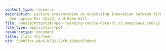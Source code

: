 ```yaml
---
content_type: resource
description: Lecture presentation on organizing innovation between firms and communities,
  One Laptop Per Child, and Mako Hill.
file: /media/https%3A/open-learning-course-data-rc.s3.amazonaws.com/15-351-managing-innovation-and-entrepreneurship-spring-2008/5b005fccd4c6b79222fb1608cb53dadd_13_lec.pdf
file_type: application/pdf
resourcetype: Document
title: Class Thirteen
uid: 5b005fcc-d4c6-b792-22fb-1608cb53dadd
---
```

